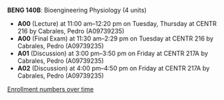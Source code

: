**BENG 140B**: Bioengineering Physiology (4 units)

- **A00** (Lecture) at 11:00 am–12:20 pm on Tuesday, Thursday at CENTR 216 by Cabrales, Pedro (A09739235)
- **A00** (Final Exam) at 11:30 am–2:29 pm on Tuesday at CENTR 216 by Cabrales, Pedro (A09739235)
- **A01** (Discussion) at 3:00 pm–3:50 pm on Friday at CENTR 217A by Cabrales, Pedro (A09739235)
- **A02** (Discussion) at 4:00 pm–4:50 pm on Friday at CENTR 217A by Cabrales, Pedro (A09739235)

[Enrollment numbers over time](./BENG140B.tsv)
